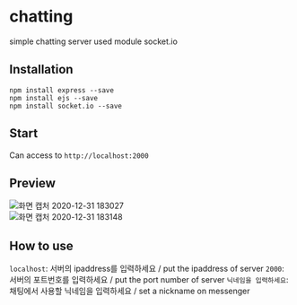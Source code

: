 # chatting
simple chatting server used module socket.io

## Installation
`npm install express --save`   
`npm install ejs --save`   
`npm install socket.io --save`   

## Start
Can access to `http://localhost:2000`

## Preview
![화면 캡처 2020-12-31 183027](https://user-images.githubusercontent.com/68729868/103405373-3586b700-4b9a-11eb-99b3-ffd79f3617f7.png)   
![화면 캡처 2020-12-31 183148](https://user-images.githubusercontent.com/68729868/103405376-37507a80-4b9a-11eb-99b5-c41509f1feb8.png)

## How to use
`localhost`: 서버의 ipaddress를 입력하세요 / put the ipaddress of server
`2000`: 서버의 포트번호를 입력하세요 / put the port number of server
`닉네임을 입력하세요`: 채팅에서 사용할 닉네임을 입력하세요 / set a nickname on messenger
